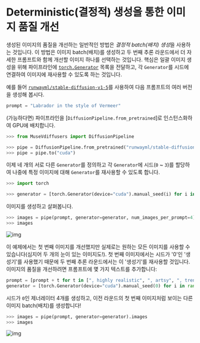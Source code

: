 <!--Copyright 2023 The HuggingFace Team. All rights reserved.

Licensed under the Apache License, Version 2.0 (the "License"); you may not use this file except in compliance with
the License. You may obtain a copy of the License at

http://www.apache.org/licenses/LICENSE-2.0

Unless required by applicable law or agreed to in writing, software distributed under the License is distributed on
an "AS IS" BASIS, WITHOUT WARRANTIES OR CONDITIONS OF ANY KIND, either express or implied. See the License for the
specific language governing permissions and limitations under the License.
-->

# Deterministic(결정적) 생성을 통한 이미지 품질 개선

생성된 이미지의 품질을 개선하는 일반적인 방법은 *결정적 batch(배치) 생성*을 사용하는 것입니다. 이 방법은 이미지 batch(배치)를 생성하고 두 번째 추론 라운드에서 더 자세한 프롬프트와 함께 개선할 이미지 하나를 선택하는 것입니다. 핵심은 일괄 이미지 생성을 위해 파이프라인에 [`torch.Generator`](https://pytorch.org/docs/stable/generated/torch.Generator.html#generator) 목록을 전달하고, 각 `Generator`를 시드에 연결하여 이미지에 재사용할 수 있도록 하는 것입니다.

예를 들어 [`runwayml/stable-diffusion-v1-5`](runwayml/stable-diffusion-v1-5)를 사용하여 다음 프롬프트의 여러 버전을 생성해 봅시다.

```py
prompt = "Labrador in the style of Vermeer"
```

(가능하다면) 파이프라인을 [`DiffusionPipeline.from_pretrained`]로 인스턴스화하여 GPU에 배치합니다.

```python
>>> from MuseVdiffusers import DiffusionPipeline

>>> pipe = DiffusionPipeline.from_pretrained("runwayml/stable-diffusion-v1-5", torch_dtype=torch.float16)
>>> pipe = pipe.to("cuda")
```

이제 네 개의 서로 다른 `Generator`를 정의하고 각 `Generator`에 시드(`0` ~ `3`)를 할당하여 나중에 특정 이미지에 대해 `Generator`를 재사용할 수 있도록 합니다.

```python
>>> import torch

>>> generator = [torch.Generator(device="cuda").manual_seed(i) for i in range(4)]
```

이미지를 생성하고 살펴봅니다.

```python
>>> images = pipe(prompt, generator=generator, num_images_per_prompt=4).images
>>> images
```

![img](https://huggingface.co/datasets/diffusers/diffusers-images-docs/resolve/main/reusabe_seeds.jpg)

이 예제에서는 첫 번째 이미지를 개선했지만 실제로는 원하는 모든 이미지를 사용할 수 있습니다(심지어 두 개의 눈이 있는 이미지도!). 첫 번째 이미지에서는 시드가 '0'인 '생성기'를 사용했기 때문에 두 번째 추론 라운드에서는 이 '생성기'를 재사용할 것입니다. 이미지의 품질을 개선하려면 프롬프트에 몇 가지 텍스트를 추가합니다:

```python
prompt = [prompt + t for t in [", highly realistic", ", artsy", ", trending", ", colorful"]]
generator = [torch.Generator(device="cuda").manual_seed(0) for i in range(4)]
```

시드가 `0`인 제너레이터 4개를 생성하고, 이전 라운드의 첫 번째 이미지처럼 보이는 다른 이미지 batch(배치)를 생성합니다!

```python
>>> images = pipe(prompt, generator=generator).images
>>> images
```

![img](https://huggingface.co/datasets/diffusers/diffusers-images-docs/resolve/main/reusabe_seeds_2.jpg)
